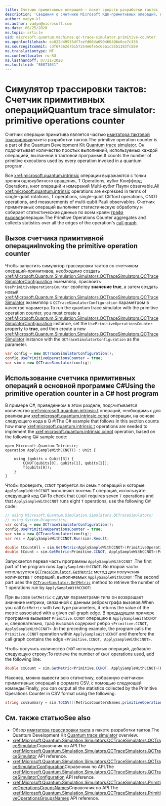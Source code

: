 ```yaml
---
title: Счетчик примитивных операций — пакет средств разработки тактов
description: 'Сведения о счетчике Microsoft КДК-примитивных операций, который использует симулятор трассировки тактов для отслеживания выполнения примитивов, используемых операциями в программе Q #.'
author: vadym-kl
ms.author: vadym@microsoft.com
ms.date: 06/25/2020
ms.topic: article
uid: microsoft.quantum.machines.qc-trace-simulator.primitive-counter
ms.openlocfilehash: ea022d499354f7cefd60da690466496e0ce7c336
ms.sourcegitcommit: cdf67362d7b157254e6fe5c63a1c5551183fc589
ms.translationtype: MT
ms.contentlocale: ru-RU
ms.lasthandoff: 07/21/2020
ms.locfileid: "86871031"
---
```

# <a name="quantum-trace-simulator-primitive-operations-counter"></a><span data-ttu-id="c1dd4-103">Симулятор трассировки тактов: Счетчик примитивных операций</span><span class="sxs-lookup"><span data-stu-id="c1dd4-103">Quantum trace simulator: primitive operations counter</span></span>

<span data-ttu-id="c1dd4-104">Счетчик операции примитива является частью [имитатора тактовой трассировки](xref:microsoft.quantum.machines.qc-trace-simulator.intro)пакета разработки тактов.</span><span class="sxs-lookup"><span data-stu-id="c1dd4-104">The primitive operation counter is a part of the Quantum Development Kit [Quantum trace simulator](xref:microsoft.quantum.machines.qc-trace-simulator.intro).</span></span> <span data-ttu-id="c1dd4-105">Он подсчитывает количество простых выполнений, используемых каждой операцией, вызванной в тактовой программе.</span><span class="sxs-lookup"><span data-stu-id="c1dd4-105">It counts the number of primitive executions used by every operation invoked in a quantum program.</span></span> 

<span data-ttu-id="c1dd4-106">Все <xref:microsoft.quantum.intrinsic> операции выражаются с точки зрения однокубитного вращения, T Operations, кубит Клиффорд Operations, кнот операций и измерений Multi-кубит Паули observable.</span><span class="sxs-lookup"><span data-stu-id="c1dd4-106">All <xref:microsoft.quantum.intrinsic> operations are expressed in terms of single-qubit rotations, T operations, single-qubit Clifford operations, CNOT operations, and measurements of multi-qubit Pauli observables.</span></span> <span data-ttu-id="c1dd4-107">Счетчик примитивных операций выполняет статистическую обработку и собирает статистические данные по всем краям [графа вызовов](https://en.wikipedia.org/wiki/Call_graph)операции.</span><span class="sxs-lookup"><span data-stu-id="c1dd4-107">The Primitive Operations Counter aggregates and collects statistics over all the edges of the operation's [call graph](https://en.wikipedia.org/wiki/Call_graph).</span></span>

## <a name="invoking-the-primitive-operation-counter"></a><span data-ttu-id="c1dd4-108">Вызов счетчика примитивной операции</span><span class="sxs-lookup"><span data-stu-id="c1dd4-108">Invoking the primitive operation counter</span></span>

<span data-ttu-id="c1dd4-109">Чтобы запустить симулятор трассировки тактов со счетчиком операций-примитивов, необходимо создать <xref:Microsoft.Quantum.Simulation.Simulators.QCTraceSimulators.QCTraceSimulatorConfiguration> экземпляр, присвоить `UsePrimitiveOperationsCounter` свойству **значение true**, а затем создать новый <xref:Microsoft.Quantum.Simulation.Simulators.QCTraceSimulators.QCTraceSimulator> экземпляр с `QCTraceSimulatorConfiguration` параметром в качестве параметра.</span><span class="sxs-lookup"><span data-stu-id="c1dd4-109">To run the quantum trace simulator with the primitive operation counter, you must create a <xref:Microsoft.Quantum.Simulation.Simulators.QCTraceSimulators.QCTraceSimulatorConfiguration> instance, set the `UsePrimitiveOperationsCounter` property to **true**, and then create a new <xref:Microsoft.Quantum.Simulation.Simulators.QCTraceSimulators.QCTraceSimulator> instance with the `QCTraceSimulatorConfiguration` as the parameter.</span></span>

```csharp
var config = new QCTraceSimulatorConfiguration();
config.UsePrimitiveOperationsCounter = true;
var sim = new QCTraceSimulator(config);
```

## <a name="using-the-primitive-operation-counter-in-a-c-host-program"></a><span data-ttu-id="c1dd4-110">Использование счетчика примитивных операций в основной программе C#</span><span class="sxs-lookup"><span data-stu-id="c1dd4-110">Using the primitive operation counter in a C# host program</span></span>

<span data-ttu-id="c1dd4-111">В примере C#, приведенном в этом разделе, подсчитывается количество <xref:microsoft.quantum.intrinsic.t> операций, необходимых для реализации <xref:microsoft.quantum.intrinsic.ccnot> операции, на основе следующего кода в Q #:</span><span class="sxs-lookup"><span data-stu-id="c1dd4-111">The C# example that follows in this section counts how many <xref:microsoft.quantum.intrinsic.t> operations are needed to implement the <xref:microsoft.quantum.intrinsic.ccnot> operation, based on the following Q# sample code:</span></span>

```qsharp
open Microsoft.Quantum.Intrinsic;
operation ApplySampleWithCCNOT() : Unit {

    using (qubits = Qubit[3]) {
        CCNOT(qubits[0], qubits[1], qubits[2]);
        T(qubits[0]);
    }
}
```

<span data-ttu-id="c1dd4-112">Чтобы проверить, `CCNOT` требуется ли семь `T` операций и которые `ApplySampleWithCCNOT` выполняют восемь `T` операций, используйте следующий код C#:</span><span class="sxs-lookup"><span data-stu-id="c1dd4-112">To check that `CCNOT` requires seven `T` operations and that `ApplySampleWithCCNOT` runs eight `T` operations, use the following C# code:</span></span>

```csharp 
// using Microsoft.Quantum.Simulation.Simulators.QCTraceSimulators;
// using System.Diagnostics;
var config = new QCTraceSimulatorConfiguration();
config.UsePrimitiveOperationsCounter = true;
var sim = new QCTraceSimulator(config);
var res = ApplySampleWithCCNOT.Run(sim).Result;

double tCountAll = sim.GetMetric<ApplySampleWithCCNOT>(PrimitiveOperationsGroupsNames.T);
double tCount = sim.GetMetric<Primitive.CCNOT, ApplySampleWithCCNOT>(PrimitiveOperationsGroupsNames.T);
```

<span data-ttu-id="c1dd4-113">Запускается первая часть программы `ApplySampleWithCCNOT` .</span><span class="sxs-lookup"><span data-stu-id="c1dd4-113">The first part of the program runs `ApplySampleWithCCNOT`.</span></span> <span data-ttu-id="c1dd4-114">Во второй части используется [`QCTraceSimulator.GetMetric`](https://docs.microsoft.com/dotnet/api/microsoft.quantum.simulation.simulators.qctracesimulators.qctracesimulator.getmetric) метод для получения количества `T` операций, выполняемых `ApplySampleWithCCNOT` :</span><span class="sxs-lookup"><span data-stu-id="c1dd4-114">The second part uses the [`QCTraceSimulator.GetMetric`](https://docs.microsoft.com/dotnet/api/microsoft.quantum.simulation.simulators.qctracesimulators.qctracesimulator.getmetric) method to retrieve the number of `T` operations run by `ApplySampleWithCCNOT`:</span></span> 

<span data-ttu-id="c1dd4-115">При вызове `GetMetric` с двумя параметрами типа он возвращает значение метрики, связанной с данным ребром графа вызовов.</span><span class="sxs-lookup"><span data-stu-id="c1dd4-115">When you call `GetMetric` with two type parameters, it returns the value of the metric associated with a given call graph edge.</span></span> <span data-ttu-id="c1dd4-116">В предыдущем примере программа вызывает `Primitive.CCNOT` операцию в `ApplySampleWithCCNOT` и, следовательно, граф вызовов содержит ребро `<Primitive.CCNOT, ApplySampleWithCCNOT>` .</span><span class="sxs-lookup"><span data-stu-id="c1dd4-116">In the preceding example, the program calls the `Primitive.CCNOT` operation  within `ApplySampleWithCCNOT` and therefore the call graph contains the edge `<Primitive.CCNOT, ApplySampleWithCCNOT>`.</span></span> 

<span data-ttu-id="c1dd4-117">Чтобы получить количество `CNOT` используемых операций, добавьте следующую строку:</span><span class="sxs-lookup"><span data-stu-id="c1dd4-117">To retrieve the number of `CNOT` operations used, add the following line:</span></span>
```csharp
double cxCount = sim.GetMetric<Primitive.CCNOT, ApplySampleWithCCNOT>(PrimitiveOperationsGroupsNames.CX);
```

<span data-ttu-id="c1dd4-118">Наконец, можно вывести всю статистику, собранную счетчиком примитивных операций в формате CSV, с помощью следующей команды:</span><span class="sxs-lookup"><span data-stu-id="c1dd4-118">Finally, you can output all the statistics collected by the Primitive Operations Counter in CSV format using the following:</span></span>
```csharp
string csvSummary = sim.ToCSV()[MetricsCountersNames.primitiveOperationsCounter];
```

## <a name="see-also"></a><span data-ttu-id="c1dd4-119">См. также статью</span><span class="sxs-lookup"><span data-stu-id="c1dd4-119">See also</span></span>

- <span data-ttu-id="c1dd4-120">Обзор [имитатора трассировки такта](xref:microsoft.quantum.machines.qc-trace-simulator.intro) в пакете разработки тактов.</span><span class="sxs-lookup"><span data-stu-id="c1dd4-120">The Quantum Development Kit [Quantum trace simulator](xref:microsoft.quantum.machines.qc-trace-simulator.intro) overview.</span></span>
- <span data-ttu-id="c1dd4-121"><xref:Microsoft.Quantum.Simulation.Simulators.QCTraceSimulators.QCTraceSimulator>Справочник по API.</span><span class="sxs-lookup"><span data-stu-id="c1dd4-121">The <xref:Microsoft.Quantum.Simulation.Simulators.QCTraceSimulators.QCTraceSimulator> API reference.</span></span>
- <span data-ttu-id="c1dd4-122"><xref:Microsoft.Quantum.Simulation.Simulators.QCTraceSimulators.QCTraceSimulatorConfiguration>Справочник по API.</span><span class="sxs-lookup"><span data-stu-id="c1dd4-122">The <xref:Microsoft.Quantum.Simulation.Simulators.QCTraceSimulators.QCTraceSimulatorConfiguration> API reference.</span></span>
- <span data-ttu-id="c1dd4-123"><xref:Microsoft.Quantum.Simulation.Simulators.QCTraceSimulators.PrimitiveOperationsGroupsNames>Справочник по API.</span><span class="sxs-lookup"><span data-stu-id="c1dd4-123">The <xref:Microsoft.Quantum.Simulation.Simulators.QCTraceSimulators.PrimitiveOperationsGroupsNames> API reference.</span></span>